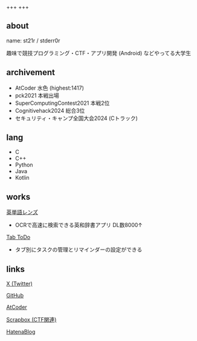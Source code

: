 +++
+++

## about
name: st21r / stderr0r

趣味で競技プログラミング・CTF・アプリ開発 (Android) などやってる大学生

## archivement
- AtCoder 水色 (highest:1417)
- pck2021 本戦出場
- SuperComputingContest2021 本戦2位
- Cognitivehack2024 総合3位
- セキュリティ・キャンプ全国大会2024 (Cトラック)

## lang
- C
- C++
- Python
- Java
- Kotlin

## works
[英単語レンズ](https://play.google.com/store/apps/details?id=io.github.bjxytw.wordlens)
- OCRで高速に検索できる英和辞書アプリ DL数8000↑

[Tab ToDo](https://play.google.com/store/apps/details?id=io.github.bjxytw.tabtodo)
- タブ別にタスクの管理とリマインダーの設定ができる

## links
[X (Twitter)](https://x.com/stderr0r)

[GitHub](https://github.com/st21r)

[AtCoder](https://atcoder.jp/users/sk4rd)

[Scrapbox (CTF関連)](https://scrapbox.io/stderr0r-ctfdiary/)

[HatenaBlog](https://sk4rd.hateblo.jp/)